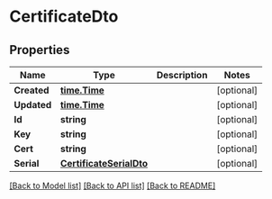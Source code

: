 # CertificateDto

## Properties
Name | Type | Description | Notes
------------ | ------------- | ------------- | -------------
**Created** | [**time.Time**](time.Time.md) |  | [optional] 
**Updated** | [**time.Time**](time.Time.md) |  | [optional] 
**Id** | **string** |  | [optional] 
**Key** | **string** |  | [optional] 
**Cert** | **string** |  | [optional] 
**Serial** | [**CertificateSerialDto**](CertificateSerialDTO.md) |  | [optional] 

[[Back to Model list]](../README.md#documentation-for-models) [[Back to API list]](../README.md#documentation-for-api-endpoints) [[Back to README]](../README.md)


